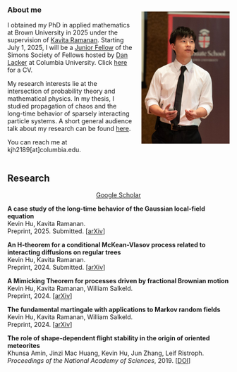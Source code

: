 <html lang = "en">
<body>
<div style="display: flex; align-items: center;">
  
  <div style="margin-right: 20px;">

<h3>About me</h3>
    
<p>  I obtained my PhD in applied mathematics at Brown University in 2025 under the supervision of <a href = "https://appliedmath.brown.edu/people/kavita-ramanan">Kavita Ramanan</a>. Starting July 1, 2025, I will be a <a href = "https://www.simonsfoundation.org/simons-society-of-fellows/people/?type=junior">Junior Fellow</a> of the Simons Society of Fellows hosted by <a href = "https://www.columbia.edu/~dl3133/">Dan Lacker</a> at Columbia University. Click <a href="CV__April_2025_.pdf" target="_blank" rel="noopener noreferrer">here</a> for a CV.
</p>

<p>
My research interests lie at the intersection of probability theory and mathematical physics. In my thesis, I studied propagation of chaos and the long-time behavior of sparsely interacting particle systems. A short general audience talk about my research can be found <a href = "https://www.youtube.com/watch?v=i2yfnAhQmWA">here</a>.
</p>

<p>
You can reach me at kjh2189[at]columbia.edu. 
</p>

 </div>

  <img src="kevin_hu.png" alt="My Image" height="300"> 
</div>

<h2>Research</h2>

<div style="text-align: center; margin-bottom: 10px;">
    <a href = "https://scholar.google.com/citations?user=G5ycrVsAAAAJ&hl=en&oi=sra">Google Scholar</a>
</div>

<p>
<b>A case study of the long-time behavior of the Gaussian local-field equation</b> <br>
Kevin Hu, Kavita Ramanan. <br>
Preprint, 2025. Submitted. [<a href = "https://arxiv.org/abs/2504.06449">arXiv</a>]
</p>

<p>
<b>An H-theorem for a conditional McKean-Vlasov process related to interacting diffusions on regular trees</b> <br>
Kevin Hu, Kavita Ramanan. <br>
Preprint, 2024. Submitted. [<a href = "https://arxiv.org/abs/2412.07710">arXiv</a>]
</p>

<p>
<b>A Mimicking Theorem for processes driven by fractional Brownian motion</b> <br>
Kevin Hu, Kavita Ramanan, William Salkeld. <br>
Preprint, 2024. [<a href = "https://arxiv.org/abs/2405.08803">arXiv</a>]
</p>

<p>
<b>The fundamental martingale with applications to Markov random fields</b> <br>
Kevin Hu, Kavita Ramanan, William Salkeld. <br>
Preprint, 2024. [<a href = "https://arxiv.org/abs/2405.08795">arXiv</a>]
</p>

<p>
<b>The role of shape-dependent flight stability in the origin of oriented meteorites</b> <br>
Khunsa Amin, Jinzi Mac Huang, Kevin Hu, Jun Zhang, Leif Ristroph. <br>
<i>Proceedings of the National Academy of Sciences</i>, 2019. [<a href = "https://www.pnas.org/doi/full/10.1073/pnas.1815133116">DOI</a>]
</p>

</body>

</html>

